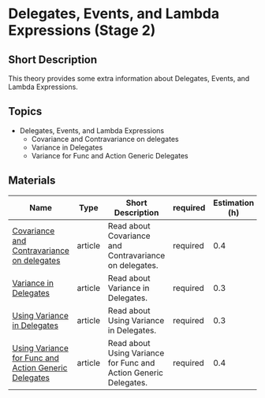 # Delegates, Events, and Lambda Expressions (Stage 2)

## Short Description

This theory provides some extra information about Delegates, Events, and Lambda Expressions.

## Topics

* Delegates, Events, and Lambda Expressions
  * Covariance and Contravariance on delegates
  * Variance in Delegates
  * Variance for Func and Action Generic Delegates

## Materials

| Name                                                                                                                                                                                                             | Type    | Short Description                                                | required | Estimation (h) |
|------------------------------------------------------------------------------------------------------------------------------------------------------------------------------------------------------------------|---------|------------------------------------------------------------------|----------|----------------|
| [Covariance and Contravariance on delegates](https://metanit.com/sharp/tutorial/3.28.php)                                                                                                                        | article | Read about Covariance and Contravariance on delegates.           | required | 0.4            |
| [Variance in Delegates](https://docs.microsoft.com/en-us/dotnet/csharp/programming-guide/concepts/covariance-contravariance/variance-in-delegates)                                                               | article | Read about Variance in Delegates.                                | required | 0.3            |
| [Using Variance in Delegates](https://docs.microsoft.com/en-us/dotnet/csharp/programming-guide/concepts/covariance-contravariance/using-variance-in-delegates)                                                   | article | Read about Using Variance in Delegates.                          | required | 0.3            |
| [Using Variance for Func and Action Generic Delegates](https://docs.microsoft.com/en-us/dotnet/csharp/programming-guide/concepts/covariance-contravariance/using-variance-for-func-and-action-generic-delegates) | article | Read about Using Variance for Func and Action Generic Delegates. | required | 0.4            |
